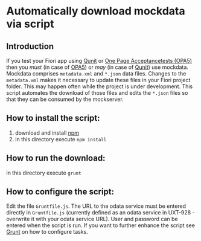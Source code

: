 # Automatically download mockdata via script

## Introduction
If you test your Fiori app using [Qunit][2] or [One Page Acceptancetests (OPA5)][3] then you *must* (in case of [OPA5][3]) or *may* (in case of [Qunit][2]) use mockdata. Mockdata comprises `metadata.xml` and `*.json` data files. Changes to the `metadata.xml` makes it necessary to update these files in your Fiori project folder. This may happen often while the project is under development. This script automates the download of those files and edits the `*.json` files so that they can be consumed by the mockserver.

## How to install the script:
1. download and install [npm][1]
2. in this directory execute `npm install`

## How to run the download:
in this directory execute `grunt`

## How to configure the script:
Edit the file `Gruntfile.js`. The URL to the odata service must be entered directly in `Gruntfile.js` (currently defined as an odata service in UXT-928 - overwrite it with your odata service URL). User and password can be entered when the script is run. If you want to further enhance the script see [Grunt][4] on how to configure tasks.


[1]: https://nodejs.org/en/
[2]: https://qunitjs.com/
[3]: http://vesapui5.dhcp.wdf.sap.corp:1080/trac/sapui5/wiki/Documentation/AdvancedTopics/Opa
[4]: http://gruntjs.com/configuring-tasks
